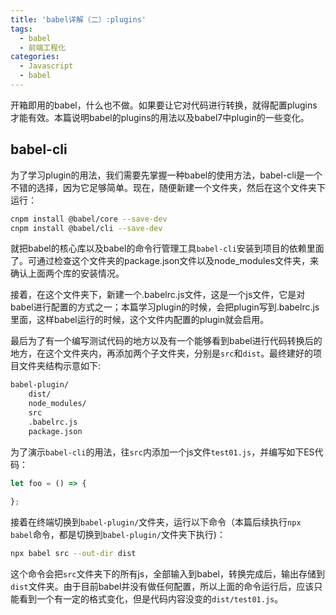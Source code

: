 ```yaml
---
title: 'babel详解（二）:plugins'
tags:
  - babel
  - 前端工程化
categories:
  - Javascript
  - babel
---
```


开箱即用的babel，什么也不做。如果要让它对代码进行转换，就得配置plugins才能有效。本篇说明babel的plugins的用法以及babel7中plugin的一些变化。
<!-- more -->

## babel-cli
为了学习plugin的用法，我们需要先掌握一种babel的使用方法，babel-cli是一个不错的选择，因为它足够简单。现在，随便新建一个文件夹，然后在这个文件夹下运行：
```bash
cnpm install @babel/core --save-dev
cnpm install @babel/cli --save-dev
```
就把babel的核心库以及babel的命令行管理工具`babel-cli`安装到项目的依赖里面了。可通过检查这个文件夹的package.json文件以及node_modules文件夹，来确认上面两个库的安装情况。

接着，在这个文件夹下，新建一个.babelrc.js文件，这是一个js文件，它是对babel进行配置的方式之一；本篇学习plugin的时候，会把plugin写到.babelrc.js里面，这样babel运行的时候，这个文件内配置的plugin就会启用。

最后为了有一个编写测试代码的地方以及有一个能够看到babel进行代码转换后的地方，在这个文件夹内，再添加两个子文件夹，分别是`src`和`dist`。最终建好的项目文件夹结构示意如下:
```bash
babel-plugin/
    dist/
    node_modules/
    src
    .babelrc.js
    package.json
```

为了演示`babel-cli`的用法，往`src`内添加一个js文件`test01.js`，并编写如下ES代码：
```js
let foo = () => {
    
};
```
接着在终端切换到`babel-plugin/`文件夹，运行以下命令（本篇后续执行`npx babel`命令，都是切换到`babel-plugin/`文件夹下执行)：
```bash
npx babel src --out-dir dist
```
这个命令会把`src`文件夹下的所有js，全部输入到babel，转换完成后，输出存储到`dist`文件夹。由于目前babel并没有做任何配置，所以上面的命令运行后，应该只能看到一个有一定的格式变化，但是代码内容没变的`dist/test01.js`。


